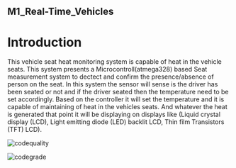 ## M1_Real-Time_Vehicles

# Introduction
This vehicle seat heat monitoring system is capable of heat in the vehicle seats. This system presents a Microcontroll(atmega328) based Seat measurement system to dectect and confirm the presence/absence of person on the seat. 
In this system the sensor will sense is the driver has been seated or not and if the driver seated then the temperature need to be set accordingly. 
Based on the controller it will set the temperature and it is capable of maintaining of heat in the vehicles seats.
 And whatever the heat is generated that point it will be displaying on displays like (Liquid crystal display (LCD),
Light emitting diode (LED) backlit LCD, Thin film Transistors (TFT) LCD).

![codequality](https://www.code-inspector.com/project/27885/score/svg)

![codegrade](https://www.code-inspector.com/project/27885/status/svg)
